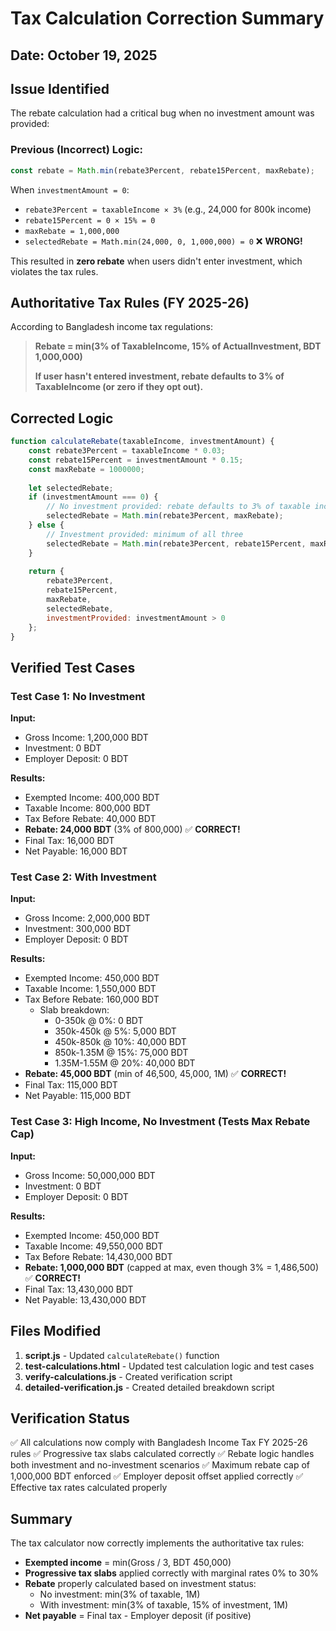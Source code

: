 # Tax Calculation Correction Summary

## Date: October 19, 2025

## Issue Identified

The rebate calculation had a critical bug when no investment amount was provided:

### Previous (Incorrect) Logic:
```javascript
const rebate = Math.min(rebate3Percent, rebate15Percent, maxRebate);
```

When `investmentAmount = 0`:
- `rebate3Percent = taxableIncome × 3%` (e.g., 24,000 for 800k income)
- `rebate15Percent = 0 × 15% = 0`
- `maxRebate = 1,000,000`
- `selectedRebate = Math.min(24,000, 0, 1,000,000) = 0` ❌ **WRONG!**

This resulted in **zero rebate** when users didn't enter investment, which violates the tax rules.

## Authoritative Tax Rules (FY 2025-26)

According to Bangladesh income tax regulations:

> **Rebate = min(3% of TaxableIncome, 15% of ActualInvestment, BDT 1,000,000)**
> 
> **If user hasn't entered investment, rebate defaults to 3% of TaxableIncome (or zero if they opt out).**

## Corrected Logic

```javascript
function calculateRebate(taxableIncome, investmentAmount) {
    const rebate3Percent = taxableIncome * 0.03;
    const rebate15Percent = investmentAmount * 0.15;
    const maxRebate = 1000000;
    
    let selectedRebate;
    if (investmentAmount === 0) {
        // No investment provided: rebate defaults to 3% of taxable income (capped at max)
        selectedRebate = Math.min(rebate3Percent, maxRebate);
    } else {
        // Investment provided: minimum of all three
        selectedRebate = Math.min(rebate3Percent, rebate15Percent, maxRebate);
    }
    
    return {
        rebate3Percent,
        rebate15Percent,
        maxRebate,
        selectedRebate,
        investmentProvided: investmentAmount > 0
    };
}
```

## Verified Test Cases

### Test Case 1: No Investment
**Input:**
- Gross Income: 1,200,000 BDT
- Investment: 0 BDT
- Employer Deposit: 0 BDT

**Results:**
- Exempted Income: 400,000 BDT
- Taxable Income: 800,000 BDT
- Tax Before Rebate: 40,000 BDT
- **Rebate: 24,000 BDT** (3% of 800,000) ✅ **CORRECT!**
- Final Tax: 16,000 BDT
- Net Payable: 16,000 BDT

### Test Case 2: With Investment
**Input:**
- Gross Income: 2,000,000 BDT
- Investment: 300,000 BDT
- Employer Deposit: 0 BDT

**Results:**
- Exempted Income: 450,000 BDT
- Taxable Income: 1,550,000 BDT
- Tax Before Rebate: 160,000 BDT
  - Slab breakdown:
    - 0-350k @ 0%: 0 BDT
    - 350k-450k @ 5%: 5,000 BDT
    - 450k-850k @ 10%: 40,000 BDT
    - 850k-1.35M @ 15%: 75,000 BDT
    - 1.35M-1.55M @ 20%: 40,000 BDT
- **Rebate: 45,000 BDT** (min of 46,500, 45,000, 1M) ✅ **CORRECT!**
- Final Tax: 115,000 BDT
- Net Payable: 115,000 BDT

### Test Case 3: High Income, No Investment (Tests Max Rebate Cap)
**Input:**
- Gross Income: 50,000,000 BDT
- Investment: 0 BDT
- Employer Deposit: 0 BDT

**Results:**
- Exempted Income: 450,000 BDT
- Taxable Income: 49,550,000 BDT
- Tax Before Rebate: 14,430,000 BDT
- **Rebate: 1,000,000 BDT** (capped at max, even though 3% = 1,486,500) ✅ **CORRECT!**
- Final Tax: 13,430,000 BDT
- Net Payable: 13,430,000 BDT

## Files Modified

1. **script.js** - Updated `calculateRebate()` function
2. **test-calculations.html** - Updated test calculation logic and test cases
3. **verify-calculations.js** - Created verification script
4. **detailed-verification.js** - Created detailed breakdown script

## Verification Status

✅ All calculations now comply with Bangladesh Income Tax FY 2025-26 rules
✅ Progressive tax slabs calculated correctly
✅ Rebate logic handles both investment and no-investment scenarios
✅ Maximum rebate cap of 1,000,000 BDT enforced
✅ Employer deposit offset applied correctly
✅ Effective tax rates calculated properly

## Summary

The tax calculator now correctly implements the authoritative tax rules:
- **Exempted income** = min(Gross / 3, BDT 450,000)
- **Progressive tax slabs** applied correctly with marginal rates 0% to 30%
- **Rebate** properly calculated based on investment status:
  - No investment: min(3% of taxable, 1M)
  - With investment: min(3% of taxable, 15% of investment, 1M)
- **Net payable** = Final tax - Employer deposit (if positive)
